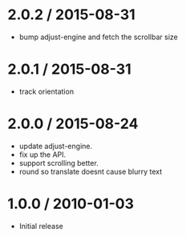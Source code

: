 
2.0.2 / 2015-08-31
==================

  * bump adjust-engine and fetch the scrollbar size

2.0.1 / 2015-08-31
==================

  * track orientation

2.0.0 / 2015-08-24
==================

  * update adjust-engine.
  * fix up the API.
  * support scrolling better.
  * round so translate doesnt cause blurry text

1.0.0 / 2010-01-03
==================

  * Initial release
